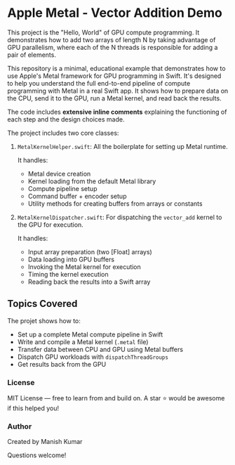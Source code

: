 # Apple Metal - Vector Addition Demo

This project is the "Hello, World" of GPU compute programming. It demonstrates how to add two arrays of length N by taking advantage of GPU parallelism, where each of the N threads is responsible for adding a pair of elements.

This repository is a minimal, educational example that demonstrates how to use Apple's Metal framework for GPU programming in Swift. It's designed to help you understand the full end-to-end pipeline of compute programming with Metal in a real Swift app. It shows how to prepare data on the CPU, send it to the GPU, run a Metal kernel, and read back the results.

The code includes **extensive inline comments** explaining the functioning of each step and the design choices made.

The project includes two core classes:

1. 	`MetalKernelHelper.swift`: All the boilerplate for setting up Metal runtime. 

	It handles:
 	* 	Metal device creation
 	* 	Kernel loading from the default Metal library
 	* 	Compute pipeline setup
 	* 	Command buffer + encoder setup
 	* 	Utility methods for creating buffers from arrays or constants

 	
2. `MetalKernelDispatcher.swift`: For dispatching the `vector_add` kernel to the GPU for execution.

	It handles:
 	* 	Input array preparation (two [Float] arrays)
 	* 	Data loading into GPU buffers
 	*  Invoking the Metal kernel for execution
 	* 	Timing the kernel execution
 	* 	Reading back the results into a Swift array


## Topics Covered

The projet shows how to:

- Set up a complete Metal compute pipeline in Swift
- Write and compile a Metal kernel (`.metal` file)
- Transfer data between CPU and GPU using Metal buffers
- Dispatch GPU workloads with `dispatchThreadGroups`
- Get results back from the GPU

### License

MIT License — free to learn from and build on. A star ⭐️ would be awesome if this helped you!


### Author

Created by Manish Kumar

Questions welcome!

